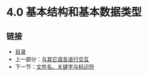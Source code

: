 # 4.0 基本结构和基本数据类型

## 链接

- [目录](directory.md)
- 上一部分：[与其它语言进行交互](03.9.md)
- 下一节：[文件名、关键字与标识符](04.1.md)